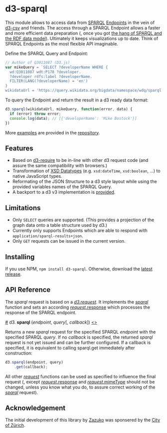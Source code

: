 # d3-sparql

This module allows to access data from [SPARQL](https://www.w3.org/TR/sparql11-query/) [Endpoints](https://www.w3.org/wiki/SparqlEndpoints) in the vein of [d3-csv](https://github.com/d3/d3-dsv) and friends. The access through a SPARQL Endpoint allows a faster and more efficient data preparation (, once you got [the hang of SPARQL and the RDF data model](https://www.youtube.com/watch?v=FvGndkpa4K0)). Ultimately it keeps visualizations up to date. Think of SPARQL Endpoints as the most flexible API imaginable.

Define the SPARQL Query and Endpoint:

```js
// Author of Q3011087 (D3.js)
var mikeQuery = `SELECT ?developerName WHERE {
  wd:Q3011087 wdt:P178 ?developer.
  ?developer rdfs:label ?developerName.
  FILTER(LANG(?developerName) = 'en')
}
wikidataUrl = 'https://query.wikidata.org/bigdata/namespace/wdq/sparql'
```

To query the Endpoint and return the result in a d3 ready data format:

```js
d3.sparql(wikidataUrl, mikeQuery, function(error, data) {
  if (error) throw error;
  console.log(data); // [{'developerName': 'Mike Bostock'}]
})
```

More [examples](https://github.com/zazuko/d3-sparql/tree/master/examples) are provided in the [repository](https://github.com/zazuko/d3-sparql).

## Features

- Based on [d3-require](https://github.com/d3/d3-require) to be in-line with other d3 request code (and assure the same compatibility with browsers.)
- Transformation of [XSD Datatypes](https://www.w3.org/2011/rdf-wg/wiki/XSD_Datatypes) (e.g. `xsd:dateTime`, `xsd:boolean`, ...) to native JavaScript types.
- Reformating of the JSON Structure to a d3 style layout while using the provided variables names of the SPARQL Query.
- A backport to a d3 v3 implementation is [provided](https://github.com/zazuko/d3-sparql/tree/v3).

## Limitations

- Only `SELECT` queries are supported. (This provides a projection of the graph data onto a table structure used by d3.)
- Currently only supports Endpoints which are able to respond with `application/sparql-results+json`.
- Only `GET` requests can be issued in the current version.

## Installing

If you use NPM, `npm install d3-sparql`. Otherwise, download the [latest release](https://github.com/zazuko/d3-sparql/releases/latest).

## API Reference

The *sparql* request is based on a [*d3.request*](https://github.com/d3/d3-request/blob/master/README.md#request). It implements the [*sparql*](https://github.com/zazuko/d3-sparql/blob/master/README.md#sparql) function and sets an according [*request*.response](https://github.com/d3/d3-request/blob/master/README.md#request_response) which processes the response of the SPARQL endpoint.

<a name="request" href="#sparql">#</a> d3.<b> sparql </b>(<i>endpoint</i>, <i>query</i>[, <i>callback</i>]) [<>](https://github.com/zazuko/d3-sparql/blob/master/src/sparql.js#L5 "Source")

Returns a new *sparql* request for the specified SPARQL *endpoint* with the specified SPARQL *query*. If no *callback* is specified, the returned *sparql* request is not yet issued and can be further configured. If a callback is specified, it is equivalent to calling sparql.get immediately after construction:

```js
d3.sparql(endpoint, query)
    .get(callback);
```

All other [*request*](https://github.com/d3/d3-request/blob/master/README.md) functions can be used as specified to influence the final request (, except [*request*.response](https://github.com/d3/d3-request/blob/master/README.md#request_response) and [*request*.mimeType](https://github.com/d3/d3-request/blob/master/README.md#request_mimeType) should not be changed, unless you know what you do, to assure correct working of the [*sparql*](https://github.com/zazuko/d3-sparql/blob/master/README.md#sparql) request).

## Acknowledgement
The initial development of this library by [Zazuko](http://www.zazuko.com) was sponsered by the [City of Zürich](https://www.stadt-zuerich.ch/).
